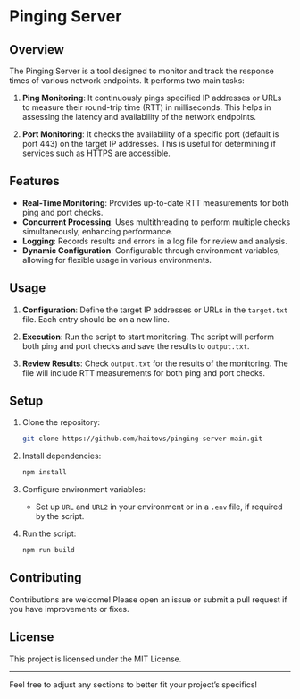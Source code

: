 # Pinging Server

## Overview

The Pinging Server is a tool designed to monitor and track the response times of various network endpoints. It performs two main tasks:

1. **Ping Monitoring**: It continuously pings specified IP addresses or URLs to measure their round-trip time (RTT) in milliseconds. This helps in assessing the latency and availability of the network endpoints.

2. **Port Monitoring**: It checks the availability of a specific port (default is port 443) on the target IP addresses. This is useful for determining if services such as HTTPS are accessible.

## Features

- **Real-Time Monitoring**: Provides up-to-date RTT measurements for both ping and port checks.
- **Concurrent Processing**: Uses multithreading to perform multiple checks simultaneously, enhancing performance.
- **Logging**: Records results and errors in a log file for review and analysis.
- **Dynamic Configuration**: Configurable through environment variables, allowing for flexible usage in various environments.

## Usage

1. **Configuration**: Define the target IP addresses or URLs in the `target.txt` file. Each entry should be on a new line.

2. **Execution**: Run the script to start monitoring. The script will perform both ping and port checks and save the results to `output.txt`.

3. **Review Results**: Check `output.txt` for the results of the monitoring. The file will include RTT measurements for both ping and port checks.

## Setup

1. Clone the repository:

   ```sh
   git clone https://github.com/haitovs/pinging-server-main.git
   ```

2. Install dependencies:

   ```sh
   npm install
   ```

3. Configure environment variables:

   - Set up `URL` and `URL2` in your environment or in a `.env` file, if required by the script.

4. Run the script:

   ```sh
   npm run build
   ```

## Contributing

Contributions are welcome! Please open an issue or submit a pull request if you have improvements or fixes.

## License

This project is licensed under the MIT License.

---

Feel free to adjust any sections to better fit your project’s specifics!
